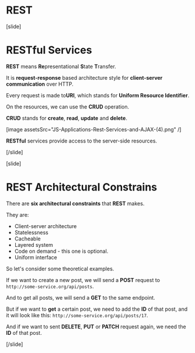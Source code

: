 # REST

[slide]

# RESTful Services

**REST** means **Re**presentational **S**tate **T**ransfer.

It is **request-response** based architecture style for **client\-server communication** over HTTP.

Every request is made to**URI**, which stands for **Uniform Resource Identifier**.

On the resources, we can use the **CRUD** operation.

**CRUD** stands for **create**, **read**, **update** and **delete**.

[image assetsSrc="JS-Applications-Rest-Services-and-AJAX-(4).png" /]

**RESTful** services provide access to the server\-side resources.

[/slide]

[slide]

# REST Architectural Constrains

There are **six architectural constraints** that **REST** makes.

They are:

- Client-server architecture
- Statelessness
- Cacheable
- Layered system
- Code on demand - this one is optional.
- Uniform interface

So let's consider some theoretical examples.

If we want to create a new post, we will send a **POST** request to `http://some-service.org/api/posts`.

And to get all posts, we will send a **GET** to the same endpoint.

But if we want to **get** a certain post, we need to add the **ID** of that post, and it will look like this: `http://some-service.org/api/posts/17`.

And if we want to sent **DELETE**, **PUT** or **PATCH** request again, we need the **ID** of that post.

[/slide]
